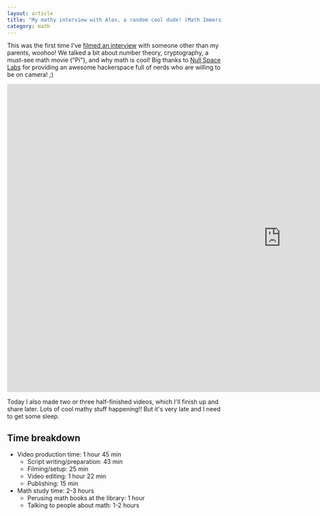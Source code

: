 ```yaml
---
layout: article
title: "My mathy interview with Alex, a random cool dude! (Math Immersion Month Day 8)"
category: math
---
```


This was the first time I've [filmed an interview](https://www.youtube.com/watch?v=FhxojqFK-Co) with someone other than my parents, woohoo! We talked a bit about number theory, cryptography, a must-see math movie ("Pi"), and why math is cool! Big thanks to [Null Space Labs](http://032.la/) for providing an awesome hackerspace full of nerds who are willing to be on camera! ;)

<iframe width="1280" height="720" src="https://www.youtube.com/embed/FhxojqFK-Co" frameborder="0" allowfullscreen></iframe>

Today I also made two or three half-finished videos, which I'll finish up and share later. Lots of cool mathy stuff happening!! But it's very late and I need to get some sleep.

## Time breakdown
- Video production time: 1 hour 45 min
  - Script writing/preparation: 43 min
  - Filming/setup: 25 min
  - Video editing: 1 hour 22 min
  - Publishing: 15 min 
- Math study time: 2-3 hours
  - Perusing math books at the library: 1 hour
  - Talking to people about math: 1-2 hours
